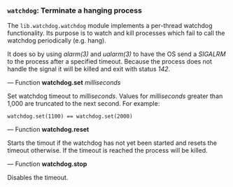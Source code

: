 ### `watchdog`: Terminate a hanging process

The `lib.watchdog.watchdog` module implements a per-thread watchdog
functionality. Its purpose is to watch and kill processes which fail to
call the watchdog periodically (e.g. hang).

It does so by using *alarm(3)* and *ualarm(3)* to have the OS send a
*SIGALRM* to the process after a specified timeout. Because the process
does not handle the signal it will be killed and exit with status *142*.

— Function **watchdog.set** *milliseconds*

Set watchdog timeout to *milliseconds*. Values for *milliseconds* greater
than 1,000 are truncated to the next second. For example:

```
watchdog.set(1100) == watchdog.set(2000)
```

— Function **watchdog.reset**

Starts the timout if the watchdog has not yet been started and resets the
timeout otherwise. If the timeout is reached the process will be killed.


— Function **watchdog.stop**

Disables the timeout.
